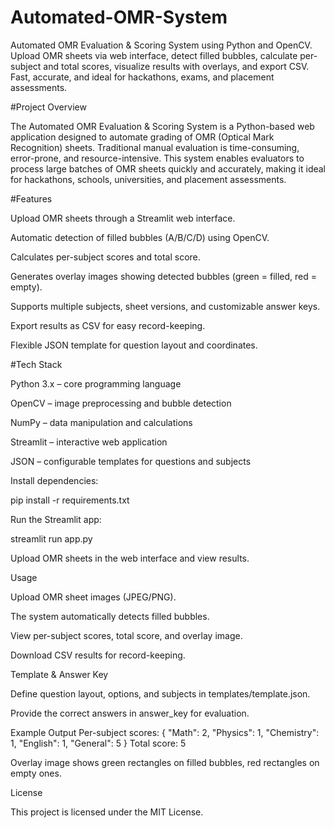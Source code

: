 # Automated-OMR-System
Automated OMR Evaluation &amp; Scoring System using Python and OpenCV. Upload OMR sheets via web interface, detect filled bubbles, calculate per-subject and total scores, visualize results with overlays, and export CSV. Fast, accurate, and ideal for hackathons, exams, and placement assessments.

#Project Overview

The Automated OMR Evaluation & Scoring System is a Python-based web application designed to automate grading of OMR (Optical Mark Recognition) sheets. Traditional manual evaluation is time-consuming, error-prone, and resource-intensive. This system enables evaluators to process large batches of OMR sheets quickly and accurately, making it ideal for hackathons, schools, universities, and placement assessments.

#Features

Upload OMR sheets through a Streamlit web interface.

Automatic detection of filled bubbles (A/B/C/D) using OpenCV.

Calculates per-subject scores and total score.

Generates overlay images showing detected bubbles (green = filled, red = empty).

Supports multiple subjects, sheet versions, and customizable answer keys.

Export results as CSV for easy record-keeping.

Flexible JSON template for question layout and coordinates.

#Tech Stack

Python 3.x – core programming language

OpenCV – image preprocessing and bubble detection

NumPy – data manipulation and calculations

Streamlit – interactive web application

JSON – configurable templates for questions and subjects




Install dependencies:

pip install -r requirements.txt


Run the Streamlit app:

streamlit run app.py


Upload OMR sheets in the web interface and view results.

Usage

Upload OMR sheet images (JPEG/PNG).

The system automatically detects filled bubbles.

View per-subject scores, total score, and overlay image.

Download CSV results for record-keeping.

Template & Answer Key

Define question layout, options, and subjects in templates/template.json.

Provide the correct answers in answer_key for evaluation.

Example Output
Per-subject scores:
{
  "Math": 2,
  "Physics": 1,
  "Chemistry": 1,
  "English": 1,
  "General": 5
}
Total score: 5


Overlay image shows green rectangles on filled bubbles, red rectangles on empty ones.

License

This project is licensed under the MIT License.
